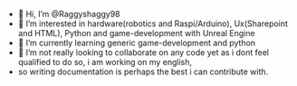 - 👋 Hi, I’m @Raggyshaggy98
- 👀 I’m interested in hardware(robotics and Raspi/Arduino), Ux(Sharepoint and HTML), Python and game-development with Unreal Engine
- 🌱 I’m currently learning generic game-development and python
- 💞️ I’m not really looking to collaborate on any code yet as i dont feel qualified to do so, i am working on my english,
-    so writing documentation is perhaps the best i can contribute with. 

<!---
Raggyshaggy98/Raggyshaggy98 is a ✨ special ✨ repository because its `README.md` (this file) appears on your GitHub profile.
You can click the Preview link to take a look at your changes.
--->
